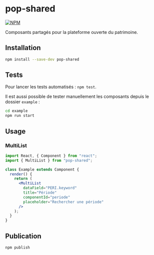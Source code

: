 # pop-shared 
[![NPM](https://img.shields.io/npm/v/pop-shared.svg)](https://www.npmjs.com/package/pop-shared)

Composants partagés pour la plateforme ouverte du patrimoine.



## Installation

```bash
npm install --save-dev pop-shared
```

## Tests

Pour lancer les tests automatisés : `npm test`.

Il est aussi possible de tester manuellement les composants depuis le dossier `example` :
```bash
cd example
npm run start
```

## Usage

### MultiList

```jsx
import React, { Component } from "react";
import { MultiList } from "pop-shared";

class Example extends Component {
  render() {
    return (
      <MultiList
        dataField="PERI.keyword"
        title="Période"
        componentId="periode"
        placeholder="Rechercher une période"
      />
    );
  }
}
```

## Publication

```
npm publish
```
